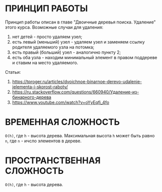 # ПРИНЦИП РАБОТЫ
Принцип работы описан в главе "Двоичные деревья поиска. Удаление" этого курса.
Возможные случаи для удаления:
1. нет детей - просто удаляем узел;
2. есть левый (меньший) узел - удаляем узел и заменяем ссылку родителя удаляемого узла на потомка;
3. есть правый (больший) узел - аналогично пункту 2;
4. есть оба узла - находим минимальный элемент в правом поддереве и ставим на место удаляемого.

Статьи:
1. https://tproger.ru/articles/dvoichnoe-binarnoe-derevo-udalenie-jelementa-i-skorost-raboty/
2. https://ru.stackoverflow.com/questions/660940/Удаление-из-бинарного-дерева
3. https://www.youtube.com/watch?v=oYyEqfi_4fo

# ВРЕМЕННАЯ СЛОЖНОСТЬ
`O(h)`, где `h` - высота дерева.
Максимальная высота `h` может быть равно `n`, где `n` - ичсло элементов в дереве.

# ПРОСТРАНСТВЕННАЯ СЛОЖНОСТЬ
`O(h)`, где `h` - высота дерева.